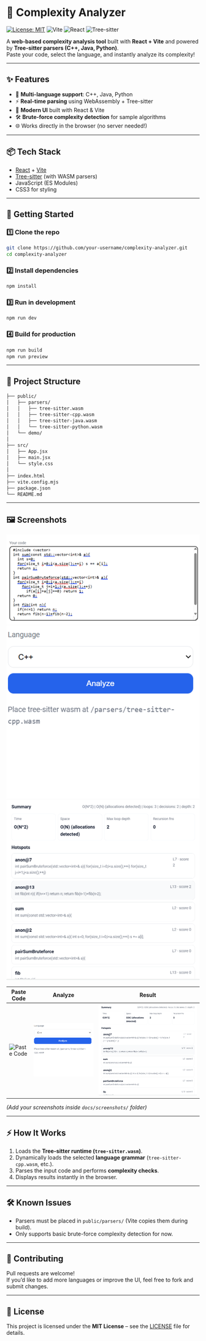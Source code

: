 # 🧮 Complexity Analyzer

[![License: MIT](https://img.shields.io/badge/License-MIT-yellow.svg)](LICENSE)
![Vite](https://img.shields.io/badge/Vite-3DDC84?style=flat&logo=vite&logoColor=white)
![React](https://img.shields.io/badge/React-20232A?style=flat&logo=react&logoColor=61DAFB)
![Tree-sitter](https://img.shields.io/badge/Tree--sitter-WASM-blueviolet)

A **web-based complexity analysis tool** built with **React + Vite** and powered by **Tree-sitter parsers (C++, Java, Python)**.  
Paste your code, select the language, and instantly analyze its complexity!

---

## ✨ Features
- 📂 **Multi-language support**: C++, Java, Python  
- ⚡ **Real-time parsing** using WebAssembly + Tree-sitter  
- 🎨 **Modern UI** built with React & Vite  
- 🛠️ **Brute-force complexity detection** for sample algorithms  
- 🌐 Works directly in the browser (no server needed!)

---

## 📦 Tech Stack
- [React](https://react.dev/) + [Vite](https://vitejs.dev/)  
- [Tree-sitter](https://tree-sitter.github.io/tree-sitter/) (with WASM parsers)  
- JavaScript (ES Modules)  
- CSS3 for styling  

---

## 🚀 Getting Started

### 1️⃣ Clone the repo
```bash
git clone https://github.com/your-username/complexity-analyzer.git
cd complexity-analyzer
```

### 2️⃣ Install dependencies
```bash
npm install
```

### 3️⃣ Run in development
```bash
npm run dev
```

### 4️⃣ Build for production
```bash
npm run build
npm run preview
```

---

## 📂 Project Structure
```
├── public/
│   ├── parsers/
│   │   ├── tree-sitter.wasm
│   │   ├── tree-sitter-cpp.wasm
│   │   ├── tree-sitter-java.wasm
│   │   └── tree-sitter-python.wasm
│   └── demo/
│
├── src/
│   ├── App.jsx
│   ├── main.jsx
│   └── style.css
│
├── index.html
├── vite.config.mjs
├── package.json
└── README.md
```

---

## 🖼️ Screenshots
![Paste_Code](docs/screenshots/Paste_Code.png)
![Analyze](docs/screenshots/Analyze.png)
![Result](docs/screenshots/Result.png)

| Paste Code | Analyze | Result |
|------------|---------|--------|
| ![Paste Code](docs/screenshots/paste-code.png) | ![Analyze](docs/screenshots/analyze.png) | ![Result](docs/screenshots/result.png) |

*(Add your screenshots inside `docs/screenshots/` folder)*

---

## ⚡ How It Works
1. Loads the **Tree-sitter runtime (`tree-sitter.wasm`)**.  
2. Dynamically loads the selected **language grammar** (`tree-sitter-cpp.wasm`, etc.).  
3. Parses the input code and performs **complexity checks**.  
4. Displays results instantly in the browser.  

---

## 🛠️ Known Issues
- Parsers must be placed in `public/parsers/` (Vite copies them during build).  
- Only supports basic brute-force complexity detection for now.  

---

## 🤝 Contributing
Pull requests are welcome!  
If you’d like to add more languages or improve the UI, feel free to fork and submit changes.

---

## 📜 License
This project is licensed under the **MIT License** – see the [LICENSE](LICENSE) file for details.  
